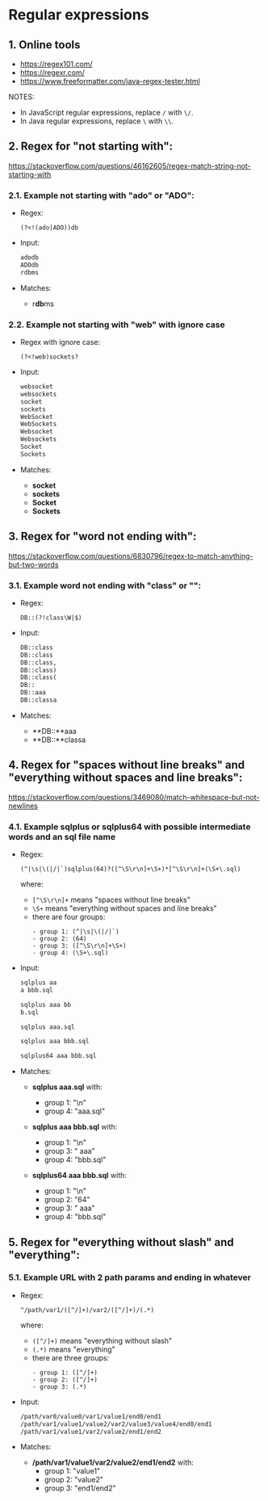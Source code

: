 # Regular expressions

## 1. Online tools
* https://regex101.com/
* https://regexr.com/
* https://www.freeformatter.com/java-regex-tester.html

NOTES:
* In JavaScript regular expressions, replace `/` with `\/`.
* In Java regular expressions, replace `\` with `\\`.

## 2. Regex for "not starting with":
https://stackoverflow.com/questions/46162605/regex-match-string-not-starting-with

### 2.1. Example not starting with "ado" or "ADO":

* Regex:
  ```regex
  (?<!(ado|ADO))db
  ```

* Input:
  ```txt
  adodb
  ADOdb
  rdbms
  ```

* Matches:
  * r**db**ms

### 2.2. Example not starting with "web" with ignore case

* Regex with ignore case:
  ```regex
  (?<!web)sockets?
  ```

* Input:
  ```txt
  websocket
  websockets
  socket
  sockets
  WebSocket
  WebSockets
  Websocket
  Websockets
  Socket
  Sockets
  ```

* Matches:
  * **socket**
  * **sockets**
  * **Socket**
  * **Sockets**

## 3. Regex for "word not ending with":
https://stackoverflow.com/questions/6830796/regex-to-match-anything-but-two-words

### 3.1. Example word not ending with "class" or "":

* Regex:
  ```regex
  DB::(?!class\W|$)
  ```

* Input:
  ```txt
  DB::class
  DB::class
  DB::class,
  DB::class)
  DB::class(
  DB::
  DB::aaa
  DB::classa
  ```

* Matches:
  * **DB::**aaa
  * **DB::**classa 

## 4. Regex for "spaces without line breaks" and "everything without spaces and line breaks":
https://stackoverflow.com/questions/3469080/match-whitespace-but-not-newlines

### 4.1. Example sqlplus or sqlplus64 with possible intermediate words and an sql file name

* Regex:
  ```regex
  (^|\s|\(|/|`)sqlplus(64)?([^\S\r\n]+\S+)*[^\S\r\n]+(\S+\.sql)
  ```
  
  where:
  * `[^\S\r\n]+` means "spaces without line breaks"
  * `\S+` means "everything without spaces and line breaks"
  * there are four groups:
    ```regex
    - group 1: (^|\s|\(|/|`)
    - group 2: (64)
    - group 3: ([^\S\r\n]+\S+)
    - group 4: (\S+\.sql)
    ```

* Input:
  ```txt
  sqlplus aa
  a bbb.sql
  
  sqlplus aaa bb
  b.sql
  
  sqlplus aaa.sql
  
  sqlplus aaa bbb.sql
  
  sqlplus64 aaa bbb.sql
  ```

* Matches:
  * **sqlplus aaa.sql** with:
    * group 1: "\n"
    * group 4: "aaa.sql"

  * **sqlplus aaa bbb.sql** with:
    * group 1: "\n"
    * group 3: " aaa"
    * group 4: "bbb.sql"

  * **sqlplus64 aaa bbb.sql** with:
    * group 1: "\n"
    * group 2: "64"
    * group 3: " aaa"
    * group 4: "bbb.sql"

## 5. Regex for "everything without slash" and "everything":

### 5.1. Example URL with 2 path params and ending in whatever

* Regex:
  ```regex
  ^/path/var1/([^/]+)/var2/([^/]+)/(.*)
  ```
  
  where:
  * `([^/]+)` means "everything without slash"
  * `(.*)` means "everything"
  * there are three groups:
    ```regex
    - group 1: ([^/]+)
    - group 2: ([^/]+)
    - group 3: (.*)
    ```

* Input:
  ```txt
  /path/var0/value0/var1/value1/end0/end1
  /path/var1/value1/value2/var2/value3/value4/end0/end1
  /path/var1/value1/var2/value2/end1/end2
  ```

* Matches:
  * **/path/var1/value1/var2/value2/end1/end2** with:
    * group 1: "value1"
    * group 2: "value2"
    * group 3: "end1/end2"
